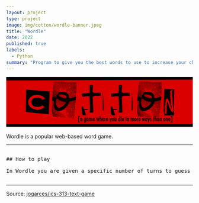 ```yaml
---
layout: project
type: project
image: img/cotton/wordle-banner.jpeg
title: "Wordle"
date: 2022
published: true
labels:
  - Python
summary: "Program to give you the best words to use to increase your chances of winning Wordle"
---
```


<img class="img-fluid" src="../img/cotton/cotton-header.png">

Wordle is a popular web-based word game.

<hr>

<pre>

## How to play

In Wordle you are given a specific number of turns to guess the word that was chosen.  For each consecutive word you are given a different color in each letter block, they will either indicate if that letter exists at all, if it exists but in a different block, or if that letter exists in that specific block.  

</pre>

<hr>

Source: <a href="https://github.com/jogarces/ics-313-text-game"><i class="large github icon "></i>jogarces/ics-313-text-game</a>

